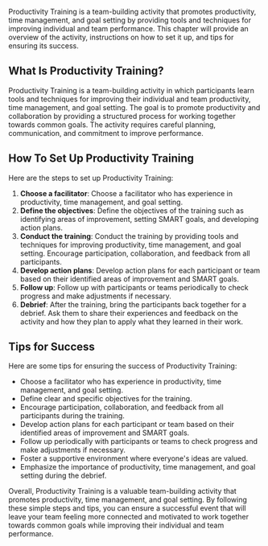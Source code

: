 
Productivity Training is a team-building activity that promotes productivity, time management, and goal setting by providing tools and techniques for improving individual and team performance. This chapter will provide an overview of the activity, instructions on how to set it up, and tips for ensuring its success.

What Is Productivity Training?
------------------------------

Productivity Training is a team-building activity in which participants learn tools and techniques for improving their individual and team productivity, time management, and goal setting. The goal is to promote productivity and collaboration by providing a structured process for working together towards common goals. The activity requires careful planning, communication, and commitment to improve performance.

How To Set Up Productivity Training
-----------------------------------

Here are the steps to set up Productivity Training:

1. **Choose a facilitator**: Choose a facilitator who has experience in productivity, time management, and goal setting.
2. **Define the objectives**: Define the objectives of the training such as identifying areas of improvement, setting SMART goals, and developing action plans.
3. **Conduct the training**: Conduct the training by providing tools and techniques for improving productivity, time management, and goal setting. Encourage participation, collaboration, and feedback from all participants.
4. **Develop action plans**: Develop action plans for each participant or team based on their identified areas of improvement and SMART goals.
5. **Follow up**: Follow up with participants or teams periodically to check progress and make adjustments if necessary.
6. **Debrief**: After the training, bring the participants back together for a debrief. Ask them to share their experiences and feedback on the activity and how they plan to apply what they learned in their work.

Tips for Success
----------------

Here are some tips for ensuring the success of Productivity Training:

* Choose a facilitator who has experience in productivity, time management, and goal setting.
* Define clear and specific objectives for the training.
* Encourage participation, collaboration, and feedback from all participants during the training.
* Develop action plans for each participant or team based on their identified areas of improvement and SMART goals.
* Follow up periodically with participants or teams to check progress and make adjustments if necessary.
* Foster a supportive environment where everyone's ideas are valued.
* Emphasize the importance of productivity, time management, and goal setting during the debrief.

Overall, Productivity Training is a valuable team-building activity that promotes productivity, time management, and goal setting. By following these simple steps and tips, you can ensure a successful event that will leave your team feeling more connected and motivated to work together towards common goals while improving their individual and team performance.
